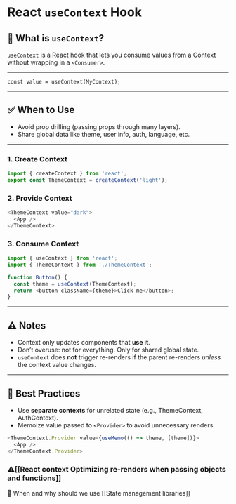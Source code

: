 # React `useContext` Hook

## 📌 What is `useContext`?
`useContext` is a React hook that lets you consume values from a Context without wrapping in a `<Consumer>`.

---
```tsx
const value = useContext(MyContext);
```
---
## ✅ When to Use
- Avoid prop drilling (passing props through many layers).
- Share global data like theme, user info, auth, language, etc.
---
### 1. Create Context

```ts
import { createContext } from 'react';
export const ThemeContext = createContext('light');
```

### 2. Provide Context

```ts
<ThemeContext value="dark">
  <App />
</ThemeContext>
```

### 3. Consume Context

```ts
import { useContext } from 'react';
import { ThemeContext } from './ThemeContext';

function Button() {
  const theme = useContext(ThemeContext);
  return <button className={theme}>Click me</button>;
}
```
---
## ⚠️ Notes
- Context only updates components that **use it**.
- Don’t overuse: not for everything. Only for shared global state.
- `useContext` does **not** trigger re-renders if the parent re-renders *unless* the context value changes.

---
## 🧠 Best Practices
- Use **separate contexts** for unrelated state (e.g., ThemeContext, AuthContext).
- Memoize value passed to `<Provider>` to avoid unnecessary renders.

```ts
<ThemeContext.Provider value={useMemo(() => theme, [theme])}>
  <App />
</ThemeContext.Provider>
```

### ⚠️[[React context Optimizing re-renders when passing objects and functions]]
🌟 When and why should we use [[State management libraries]]
